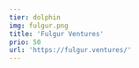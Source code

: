 ```yaml
---
tier: dolphin
img: fulgur.png
title: 'Fulgur Ventures'
prio: 50
url: 'https://fulgur.ventures/'
---
```


